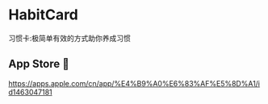 # HabitCard
习惯卡:极简单有效的方式助你养成习惯

## App Store 🔗
https://apps.apple.com/cn/app/%E4%B9%A0%E6%83%AF%E5%8D%A1/id1463047181
